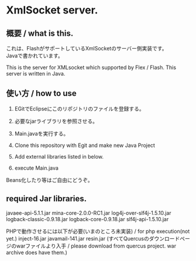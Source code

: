 # XmlSocket server.

## 概要 / what is this.
これは、FlashがサポートしているXmlSocketのサーバー側実装です。
<br />Javaで書かれています。

This is the server for XMLsocket which supported by Flex / Flash.
This server is written in Java.

## 使い方 / how to use
1. EGitでEclipseにこのリポジトリのファイルを登録する。
2. 必要なjarライブラリを参照させる。
3. Main.javaを実行する。

1. Clone this repository with Egit and make new Java Project
2. Add external libraries listed in below.
3. execute Main.java

Beans化したり等はご自由にどうぞ。

## required Jar libraries.
javaee-api-5.1.1.jar
mina-core-2.0.0-RC1.jar
log4j-over-slf4j-1.5.10.jar
logback-classic-0.9.18.jar
logback-core-0.9.18.jar
slf4j-api-1.5.10.jar

PHPで動作させるには以下が必要(いまのところ未実装) / for php execution(not yet.)
inject-16.jar
javamail-141.jar
resin.jar
(すべてQuercusのダウンロードページのwarファイルより入手 / please download from quercus project. war archive does have them.)


